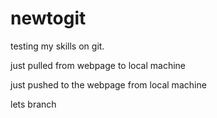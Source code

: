 # newtogit
testing my skills on git.

just pulled from webpage to local machine

just pushed to the webpage from local machine

lets branch
